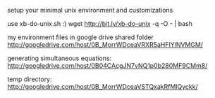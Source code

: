 setup your minimal unix environment and customizations

use xb-do-unix.sh :) 
wget http://bit.ly/xb-do-unix -q -O - | bash


my environment files in google drive shared folder http://googledrive.com/host/0B_MorrWDceaVRXR5aHFIYlNVMGM/

generating simultaneous equations: http://googledrive.com/host/0B04CAcgJN7vNQ1p0b280MF9CMm8/

temp directory: http://googledrive.com/host/0B_MorrWDceaVSTQxakRfMlQyckk/

